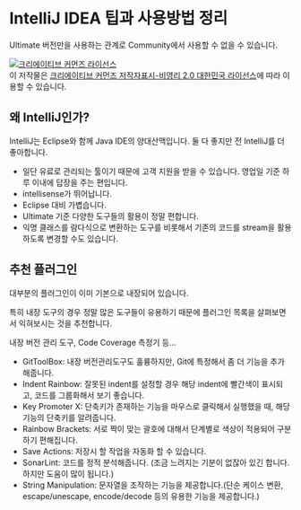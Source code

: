 # IntelliJ IDEA 팁과 사용방법 정리

Ultimate 버전만을 사용하는 관계로 Community에서 사용할 수 없을 수 있습니다.

[![크리에이티브 커먼즈 라이선스](https://i.creativecommons.org/l/by-nc/2.0/kr/88x31.png)](http://creativecommons.org/licenses/by-nc/2.0/kr/)  
이 저작물은 [크리에이티브 커먼즈 저작자표시-비영리 2.0 대한민국 라이선스](http://creativecommons.org/licenses/by-nc/2.0/kr/)에 따라 이용할 수 있습니다.

## 왜 IntelliJ인가?

IntelliJ는 Eclipse와 함께 Java IDE의 양대산맥입니다. 둘 다 좋지만 전 IntelliJ를 더 좋아합니다.

- 일단 유료로 관리되는 툴이기 때문에 고객 지원을 받을 수 있습니다. 영업일 기준 하루 이내에 답장을 주는 편입니다.
- intellisense가 뛰어납니다.
- Eclipse 대비 가볍습니다.
- Ultimate 기준 다양한 도구들의 활용이 정말 편합니다.
- 익명 클래스를 람다식으로 변환하는 도구를 비롯해서 기존의 코드를 stream을 활용하도록 변경할 수도 있습니다.

## 추천 플러그인

대부분의 플러그인이 이미 기본으로 내장되어 있습니다.

특히 내장 도구의 경우 정말 많은 도구들이 유용하기 때문에 플러그인 목록을 살펴보면서 익혀보시는 것을 추천합니다.

내장 버전 관리 도구, Code Coverage 측정기 등...

- GitToolBox: 내장 버전관리도구도 훌륭하지만, Git에 특정해서 좀 더 기능을 추가해줍니다.
- Indent Rainbow: 잘못된 indent를 설정할 경우 해당 indent에 빨간색이 표시되고, 코드를 그룹화해서 보기 좋습니다.
- Key Promoter X: 단축키가 존재하는 기능을 마우스로 클릭해서 실행했을 때, 해당 기능의 단축키를 알려줍니다.
- Rainbow Brackets: 서로 짝이 맞는 괄호에 대해서 단계별로 색상이 적용되어 구분하기 편해집니다.
- Save Actions: 저장시 할 작업을 자동화 할 수 있습니다.
- SonarLint: 코드를 정적 분석해줍니다. (조금 느려지는 기분이 없잖아 있긴 합니다. 하지만 도움이 많이 됩니다.)
- String Manipulation: 문자열을 조작하는 기능을 제공합니다.(단순 케이스 변환, escape/unescape, encode/decode 등의 유용한 기능을 제공합니다.)
